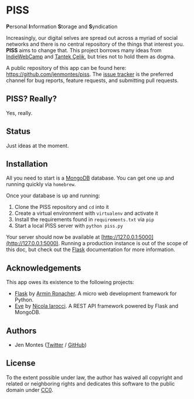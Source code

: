 # PISS

<strong>P</strong>ersonal <strong>I</strong>nformation <strong>S</strong>torage and <strong>S</strong>yndication

Increasingly, our digital selves are spread out across a myriad of social networks and there is no central repository of the things that interest you. **PISS** aims to change that. This project borrows many ideas from [IndieWebCamp](http://indiewebcamp.com/) and [Tantek Çelik](http://tantek.com/), but tries not to hold them as dogma.

A public repository of this app can be found here: https://github.com/jenmontes/piss. The [issue tracker](https://github.com/jenmontes/piss/issues) is the preferred channel for bug reports, feature requests, and submitting pull requests.

## PISS? Really?
Yes, really.

## Status
Just ideas at the moment.

## Installation
All you need to start is a [MongoDB](http://www.mongodb.org/) database. You can get one up and running quickly via `homebrew`. 

Once your database is up and running: 

  1. Clone the PISS repository and `cd` into it
  2. Create a virtual environment with `virtualenv` and activate it
  3. Install the requirements found in `requirements.txt` via `pip`
  4. Start a local PISS server with `python piss.py`
  
Your server should now be available at [http://127.0.0.1:5000](http://127.0.0.1:5000). Running a production instance is out of the scope of this doc, but check out the [Flask](flask.pocoo.org) documentation for more information.

## Acknowledgements

This app owes its existence to the following projects:

* [Flask](http://flask.pocoo.org) by [Armin Ronacher](http://lucumr.pocoo.org/). A micro web development framework for Python.
* [Eve](http://python-eve.org/) by [Nicola Iarocci](http://nicolaiarocci.com/). A REST API framework powered by Flask and MongoDB.

## Authors

* Jen Montes ([Twitter](https://twitter.com/jennifermontes) / [GitHub](https://github.com/jenmontes))

## License
To the extent possible under law, the author has waived all copyright and related or neighboring rights and dedicates this software to the public domain under [CC0](http://creativecommons.org/publicdomain/zero/1.0/).
